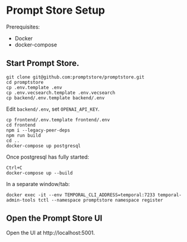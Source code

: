 # Prompt Store Setup

Prerequisites:

- Docker
- docker-compose

## Start Prompt Store.

    git clone git@github.com:promptstore/promptstore.git
    cd promptstore
    cp .env.template .env
    cp .env.vecsearch.template .env.vecsearch
    cp backend/.env.template backend/.env

Edit `backend/.env`, set `OPENAI_API_KEY`.

    cp frontend/.env.template frontend/.env
    cd frontend
    npm i --legacy-peer-deps
    npm run build
    cd ..
    docker-compose up postgresql

Once postgresql has fully started:

    Ctrl+C
    docker-compose up --build

In a separate window/tab:

    docker exec -it --env TEMPORAL_CLI_ADDRESS=temporal:7233 temporal-admin-tools tctl --namespace promptstore namespace register

## Open the Prompt Store UI

Open the UI at http://localhost:5001.